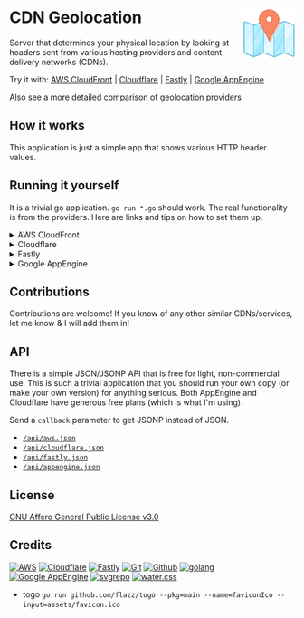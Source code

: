 # CDN Geolocation  [<img alt="resolve.rs logo" src="assets/favicon.svg" height="90" align="right" />](https://resolve.rs/)

Server that determines your physical location by looking at headers sent from various hosting providers and content delivery networks (CDNs).

Try it with:
[AWS CloudFront](https://aws-geo.redirect2.me/)
| [Cloudflare](https://cf-geo.redirect2.me/)
| [Fastly](https://cdn-geo.global.ssl.fastly.net/)
| [Google AppEngine](https://ae-geo.redirect2.me/)

Also see a more detailed [comparison of geolocation providers](https://resolve.rs/ip/geolocation.html)

## How it works

This application is just a simple app that shows various HTTP header values.

## Running it yourself

It is a trivial go application.  `go run *.go` should work.  The real functionality is from the providers.  Here are links and tips on how to set them up.

<details>
<summary>AWS CloudFront</summary>

[Website](https://aws.amazon.com/cloudfront/)
| [Official documentation](https://docs.aws.amazon.com/AmazonCloudFront/latest/DeveloperGuide/RequestAndResponseBehaviorCustomOrigin.html#request-custom-headers-behavior)
| [New detailed headers](https://aws.amazon.com/about-aws/whats-new/2020/07/cloudfront-geolocation-headers/)

CloudFront setup is not for the faint of heart.  I managed to get it done in the end, but it involved a lot of fiddling.  The rough steps are:

1. Create a custom caching policy with the `Cloudfront-Viewer-*` headers
2. Create an origin request policy with the `Cloudfront-Viewer-*` headers
3. Create the distribution with these policies, making sure all the infinite number of other options are correct

Good luck!
</details>

<details>
<summary>Cloudflare</summary>

[Website](https://www.cloudflare.com/) |
[Official documentation](https://support.cloudflare.com/hc/en-us/articles/200168236-Configuring-Cloudflare-IP-Geolocation)

Very easy to setup: just make sure you have enabled the CloudFlare proxy in your Cloudflare DNS settings.  The little cloud has to be orange:

<img alt="cloudflare proxy enabled" src="assets/cloudflare-proxied.png" height="31" width="175" />
</details>
<details>
<summary>Fastly</summary>

[Website](https://www.fastly.com/) |
[Official documentation](https://developer.fastly.com/reference/vcl/variables/geolocation/)

You need to configure each header.

Fastly's free tier only allows http for custom domains.  If you need https, you either have to pay or use the Fastly domain `.global.ssl.fastly.net`.

<!-- LATER: example VCL -->
</details>

<details>
<summary>Google AppEngine</summary>

[Website](https://cloud.google.com/appengine) |
[Official documentation](https://cloud.google.com/appengine/docs/standard/go/reference/request-response-headers)

No special setup required, but your app has to be running on Google AppEngine.
</details>

## Contributions

Contributions are welcome!  If you know of any other similar CDNs/services, let me know & I will add them in!

## API

There is a simple JSON/JSONP API that is free for light, non-commercial use.  This is such a trivial application that you should run your own copy (or make your own  version) for anything serious.  Both AppEngine and Cloudflare have generous free plans (which is what I'm using).

Send a `callback` parameter to get JSONP instead of JSON.

- [`/api/aws.json`](https://aws-geo.redirect2.me/api/aws.json)
- [`/api/cloudflare.json`](https://cf-geo.redirect2.me/api/cloudflare.json)
- [`/api/fastly.json`](https://cdn-geo.global.ssl.fastly.net/api/fastly.json)
- [`/api/appengine.json`](https://ae-geo.redirect2.me/api/appengine.json)

## License

[GNU Affero General Public License v3.0](LICENSE.txt)

## Credits

[![AWS](https://www.vectorlogo.zone/logos/amazon_aws/amazon_aws-ar21.svg)](https://aws.amazon.com/ "CDN and Geolocation")
[![Cloudflare](https://www.vectorlogo.zone/logos/cloudflare/cloudflare-ar21.svg)](https://www.cloudflare.com/ "CDN and Geolocation")
[![Fastly](https://www.vectorlogo.zone/logos/fastly/fastly-ar21.svg)](https://www.fastly.com/ "CDN")
[![Git](https://www.vectorlogo.zone/logos/git-scm/git-scm-ar21.svg)](https://git-scm.com/ "Version control")
[![Github](https://www.vectorlogo.zone/logos/github/github-ar21.svg)](https://github.com/ "Code hosting")
[![golang](https://www.vectorlogo.zone/logos/golang/golang-ar21.svg)](https://golang.org/ "Programming language")
[![Google AppEngine](https://www.vectorlogo.zone/logos/google_appengine/google_appengine-ar21.svg)](https://cloud.google.com/appengine/ "Hosting and Geolocation")
[![svgrepo](https://www.vectorlogo.zone/logos/svgrepo/svgrepo-ar21.svg)](https://www.svgrepo.com/svg/185727/map-position "favicon")
[![water.css](https://www.vectorlogo.zone/logos/netlifyapp_watercss/netlifyapp_watercss-ar21.svg)](https://watercss.netlify.app/ "Classless CSS")

* togo `go run github.com/flazz/togo --pkg=main --name=faviconIco --input=assets/favicon.ico`


